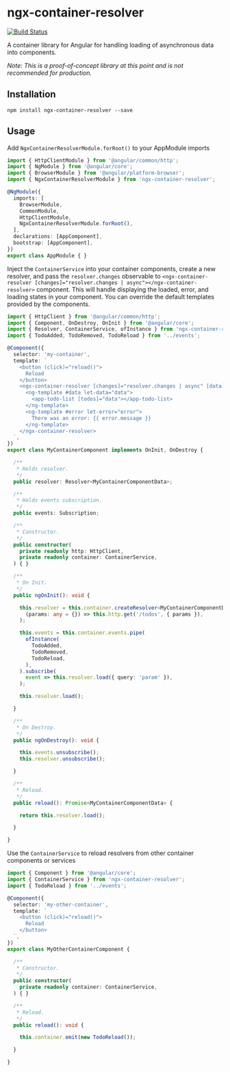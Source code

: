 # ngx-container-resolver

[![Build Status](https://travis-ci.org/mpezzi/ngx-container-resolver.svg?branch=master)](https://travis-ci.org/mpezzi/ngx-container-resolver)

A container library for Angular for handling loading of asynchronous data into components.

_Note: This is a proof-of-concept library at this point and is not recommended for production._

## Installation

```
npm install ngx-container-resolver --save
```

## Usage

Add `NgxContainerResolverModule.forRoot()` to your AppModule imports

```typescript
import { HttpClientModule } from '@angular/common/http';
import { NgModule } from '@angular/core';
import { BrowserModule } from '@angular/platform-browser';
import { NgxContainerResolverModule } from 'ngx-container-resolver';

@NgModule({
  imports: [
    BrowserModule,
    CommonModule,
    HttpClientModule,
    NgxContainerResolverModule.forRoot(),
  ],
  declarations: [AppComponent],
  bootstrap: [AppComponent],
})
export class AppModule { }
```

Inject the `ContainerService` into your container components, create a new resolver, and pass the `resolver.changes` observable to `<ngx-container-resolver [changes]="resolver.changes | async"></ngx-container-resolver>` component. This will handle displaying the loaded, error, and loading states in your component. You can override the default templates provided by the components.

```typescript
import { HttpClient } from '@angular/common/http';
import { Component, OnDestroy, OnInit } from '@angular/core';
import { Resolver, ContainerService, ofInstance } from 'ngx-container-resolver';
import { TodoAdded, TodoRemoved, TodoReload } from '../events';

@Component({
  selector: 'my-container',
  template: `
    <button (click)="reload()">
      Reload
    </button>
    <ngx-container-resolver [changes]="resolver.changes | async" [data]="data" [error]="error">
      <ng-template #data let-data="data">
        <app-todo-list [todos]="data"></app-todo-list>
      </ng-template>
      <ng-template #error let-error="error">
        There was an error: {{ error.message }}
      </ng-template>
    </ngx-container-resolver>
  `,
})
export class MyContainerComponent implements OnInit, OnDestroy {

  /**
   * Holds resolver.
   */
  public resolver: Resolver<MyContainerComponentData>;

  /**
   * Holds events subscription.
   */
  public events: Subscription;

  /**
   * Constructor.
   */
  public constructor(
    private readonly http: HttpClient,
    private readonly container: ContainerService,
  ) { }

  /**
   * On Init.
   */
  public ngOnInit(): void {

    this.resolver = this.container.createResolver<MyContainerComponentData>(
      (params: any = {}) => this.http.get('/todos', { params }),
    );

    this.events = this.container.events.pipe(
      ofInstance(
        TodoAdded,
        TodoRemoved,
        TodoReload,
      ),
    ).subscribe(
      event => this.resolver.load({ query: 'param' }),
    );

    this.resolver.load();

  }

  /**
   * On Destroy.
   */
  public ngOnDestroy(): void {

    this.events.unsubscribe();
    this.resolver.unsubscribe();

  }

  /**
   * Reload.
   */
  public reload(): Promise<MyContainerComponentData> {

    return this.resolver.load();

  }

}
```

Use the `ContainerService` to reload resolvers from other container components or services

```typescript
import { Component } from '@angular/core';
import { ContainerService } from 'ngx-container-resolver';
import { TodoReload } from '../events';

@Component({
  selector: 'my-other-container',
  template: `
    <button (click)="reload()">
      Reload
    </button>
  `,
})
export class MyOtherContainerComponent {

  /**
   * Constructor.
   */
  public constructor(
    private readonly container: ContainerService,
  ) { }

  /**
   * Reload.
   */
  public reload(): void {

    this.container.emit(new TodoReload());

  }

}
```
